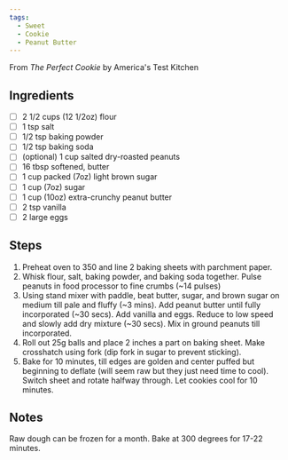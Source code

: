 ```yaml
---
tags: 
  - Sweet
  - Cookie
  - Peanut Butter
---
```


From *The Perfect Cookie* by America's Test Kitchen

## Ingredients

- [ ] 2 1/2 cups (12 1/2oz) flour
- [ ] 1 tsp salt
- [ ] 1/2 tsp baking powder
- [ ] 1/2 tsp baking soda
- [ ] (optional) 1 cup salted dry-roasted peanuts
- [ ] 16 tbsp softened, butter
- [ ] 1 cup packed (7oz) light brown sugar
- [ ] 1 cup (7oz) sugar
- [ ] 1 cup (10oz) extra-crunchy peanut butter
- [ ] 2 tsp vanilla
- [ ] 2 large eggs

## Steps

1. Preheat oven to 350 and line 2 baking sheets with parchment paper.
2. Whisk flour, salt, baking powder, and baking soda together. Pulse peanuts in food processor to fine crumbs (~14 pulses)
3. Using stand mixer with paddle, beat butter, sugar, and brown sugar on medium till pale and fluffy (~3 mins). Add peanut butter until fully incorporated (~30 secs). Add vanilla and eggs. Reduce to low speed and slowly add dry mixture (~30 secs). Mix in ground peanuts till incorporated.
4. Roll out 25g balls and place 2 inches a part on baking sheet. Make crosshatch using fork (dip fork in sugar to prevent sticking).
5. Bake for 10 minutes, till edges are golden and center puffed but beginning to deflate (will seem raw but they just need time to cool). Switch sheet and rotate halfway through. Let cookies cool for 10 minutes.

## Notes

Raw dough can be frozen for a month. Bake at 300 degrees for 17-22 minutes.
